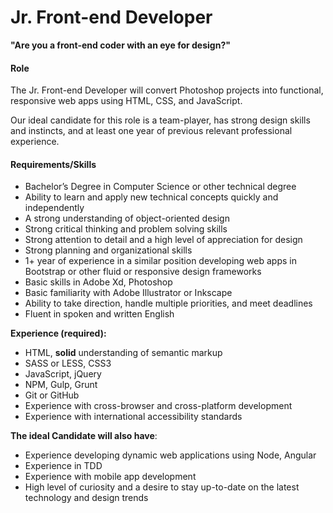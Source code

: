 # Jr. Front-end Developer

**"Are you a front-end coder with an eye for design?"**

#### Role

The Jr. Front-end Developer will convert Photoshop projects into functional, responsive web apps using HTML, CSS, and JavaScript.

Our ideal candidate for this role is a team-player, has strong design skills and instincts, and at least one year of previous relevant professional experience.

#### Requirements/Skills
-   Bachelor’s Degree in Computer Science or other technical degree
-   Ability to learn and apply new technical concepts quickly and independently
-   A strong understanding of object-oriented design
-   Strong critical thinking and problem solving skills
-   Strong attention to detail and a high level of appreciation for design
-   Strong planning and organizational skills
-   1+ year of experience in a similar position developing web apps in Bootstrap or other fluid or responsive design frameworks
-   Basic skills in Adobe Xd, Photoshop
-   Basic familiarity with Adobe Illustrator or Inkscape
-   Ability to take direction, handle multiple priorities, and meet deadlines
-   Fluent in spoken and written English

**Experience (required):**
-   HTML, **solid** understanding of semantic markup
-   SASS or LESS, CSS3
-   JavaScript, jQuery
-   NPM, Gulp, Grunt
-   Git or GitHub
-   Experience with cross-browser and cross-platform development
-   Experience with international accessibility standards

**The ideal Candidate will also have**:
-   Experience developing dynamic web applications using Node, Angular
-   Experience in TDD
-   Experience with mobile app development
-   High level of curiosity and a desire to stay up-to-date on the latest technology and design trends
